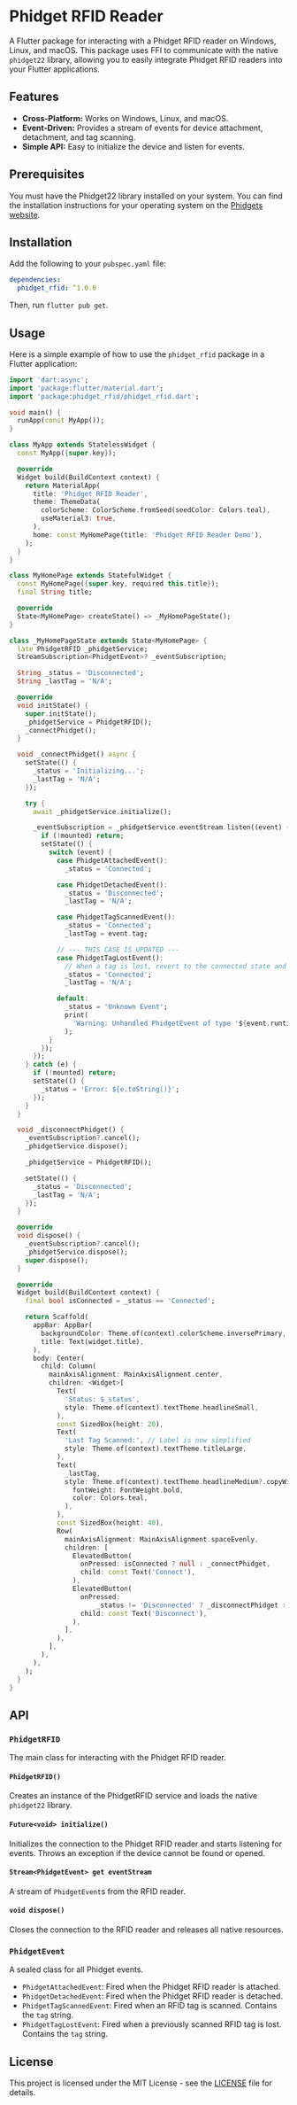 # Phidget RFID Reader

A Flutter package for interacting with a Phidget RFID reader on Windows, Linux, and macOS. This package uses FFI to communicate with the native `phidget22` library, allowing you to easily integrate Phidget RFID readers into your Flutter applications.

## Features

-   **Cross-Platform:** Works on Windows, Linux, and macOS.
-   **Event-Driven:** Provides a stream of events for device attachment, detachment, and tag scanning.
-   **Simple API:** Easy to initialize the device and listen for events.

## Prerequisites

You must have the Phidget22 library installed on your system. You can find the installation instructions for your operating system on the [Phidgets website](https://www.phidgets.com/docs/Operating_System_Support).

## Installation

Add the following to your `pubspec.yaml` file:

```yaml
dependencies:
  phidget_rfid: ^1.0.0
```

Then, run `flutter pub get`.

## Usage

Here is a simple example of how to use the `phidget_rfid` package in a Flutter application:

```dart
import 'dart:async';
import 'package:flutter/material.dart';
import 'package:phidget_rfid/phidget_rfid.dart';

void main() {
  runApp(const MyApp());
}

class MyApp extends StatelessWidget {
  const MyApp({super.key});

  @override
  Widget build(BuildContext context) {
    return MaterialApp(
      title: 'Phidget RFID Reader',
      theme: ThemeData(
        colorScheme: ColorScheme.fromSeed(seedColor: Colors.teal),
        useMaterial3: true,
      ),
      home: const MyHomePage(title: 'Phidget RFID Reader Demo'),
    );
  }
}

class MyHomePage extends StatefulWidget {
  const MyHomePage({super.key, required this.title});
  final String title;

  @override
  State<MyHomePage> createState() => _MyHomePageState();
}

class _MyHomePageState extends State<MyHomePage> {
  late PhidgetRFID _phidgetService;
  StreamSubscription<PhidgetEvent>? _eventSubscription;

  String _status = 'Disconnected';
  String _lastTag = 'N/A';

  @override
  void initState() {
    super.initState();
    _phidgetService = PhidgetRFID();
    _connectPhidget();
  }

  void _connectPhidget() async {
    setState(() {
      _status = 'Initializing...';
      _lastTag = 'N/A';
    });

    try {
      await _phidgetService.initialize();

      _eventSubscription = _phidgetService.eventStream.listen((event) {
        if (!mounted) return;
        setState(() {
          switch (event) {
            case PhidgetAttachedEvent():
              _status = 'Connected';

            case PhidgetDetachedEvent():
              _status = 'Disconnected';
              _lastTag = 'N/A';

            case PhidgetTagScannedEvent():
              _status = 'Connected';
              _lastTag = event.tag;

            // --- THIS CASE IS UPDATED ---
            case PhidgetTagLostEvent():
              // When a tag is lost, revert to the connected state and clear the tag.
              _status = 'Connected';
              _lastTag = 'N/A';

            default:
              _status = 'Unknown Event';
              print(
                'Warning: Unhandled PhidgetEvent of type '${event.runtimeType}' received.',
              );
          }
        });
      });
    } catch (e) {
      if (!mounted) return;
      setState(() {
        _status = 'Error: ${e.toString()}';
      });
    }
  }

  void _disconnectPhidget() {
    _eventSubscription?.cancel();
    _phidgetService.dispose();

    _phidgetService = PhidgetRFID();

    setState(() {
      _status = 'Disconnected';
      _lastTag = 'N/A';
    });
  }

  @override
  void dispose() {
    _eventSubscription?.cancel();
    _phidgetService.dispose();
    super.dispose();
  }

  @override
  Widget build(BuildContext context) {
    final bool isConnected = _status == 'Connected';

    return Scaffold(
      appBar: AppBar(
        backgroundColor: Theme.of(context).colorScheme.inversePrimary,
        title: Text(widget.title),
      ),
      body: Center(
        child: Column(
          mainAxisAlignment: MainAxisAlignment.center,
          children: <Widget>[
            Text(
              'Status: $_status',
              style: Theme.of(context).textTheme.headlineSmall,
            ),
            const SizedBox(height: 20),
            Text(
              'Last Tag Scanned:', // Label is now simplified
              style: Theme.of(context).textTheme.titleLarge,
            ),
            Text(
              _lastTag,
              style: Theme.of(context).textTheme.headlineMedium?.copyWith(
                fontWeight: FontWeight.bold,
                color: Colors.teal,
              ),
            ),
            const SizedBox(height: 40),
            Row(
              mainAxisAlignment: MainAxisAlignment.spaceEvenly,
              children: [
                ElevatedButton(
                  onPressed: isConnected ? null : _connectPhidget,
                  child: const Text('Connect'),
                ),
                ElevatedButton(
                  onPressed:
                      _status != 'Disconnected' ? _disconnectPhidget : null,
                  child: const Text('Disconnect'),
                ),
              ],
            ),
          ],
        ),
      ),
    );
  }
}
```

## API

### `PhidgetRFID`

The main class for interacting with the Phidget RFID reader.

#### `PhidgetRFID()`

Creates an instance of the PhidgetRFID service and loads the native `phidget22` library.

#### `Future<void> initialize()`

Initializes the connection to the Phidget RFID reader and starts listening for events. Throws an exception if the device cannot be found or opened.

#### `Stream<PhidgetEvent> get eventStream`

A stream of `PhidgetEvent`s from the RFID reader.

#### `void dispose()`

Closes the connection to the RFID reader and releases all native resources.

### `PhidgetEvent`

A sealed class for all Phidget events.

-   `PhidgetAttachedEvent`: Fired when the Phidget RFID reader is attached.
-   `PhidgetDetachedEvent`: Fired when the Phidget RFID reader is detached.
-   `PhidgetTagScannedEvent`: Fired when an RFID tag is scanned. Contains the `tag` string.
-   `PhidgetTagLostEvent`: Fired when a previously scanned RFID tag is lost. Contains the `tag` string.

## License

This project is licensed under the MIT License - see the [LICENSE](LICENSE) file for details.